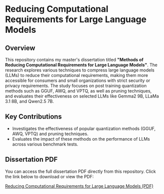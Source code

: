 # Reducing Computational Requirements for Large Language Models

## Overview

This repository contains my master's dissertation titled **"Methods of Reducing Computational Requirements for Large Language Models"**. The research explores various techniques to compress large language models (LLMs) to reduce their computational requirements, making them more accessible for consumers and small organizations with strict security or privacy requirements. The study focuses on post training quantization methods such as GGUF, AWQ, and VPTQ, as well as pruning techniques, and evaluates their effectiveness on selected LLMs like Gemma2 9B, LLaMa 3.1 8B, and Qwen2.5 7B.

## Key Contributions

- Investigates the effectiveness of popular quantization methods (GGUF, AWQ, VPTQ) and pruning techniques.
- Evaluates the impact of these methods on the performance of LLMs across various benchmark tests.

## Dissertation PDF

You can access the full dissertation PDF directly from this repository. Click the link below to download or view the PDF:

[Reducing Computational Requirements for Large Language Models (PDF)]([https://github.com/NillPointer/disertation-msc/blob/main/Reducing_Computational_Requirements_for_Large_Language_Models__Full_.pdf](https://github.com/NillPointer/disertation-msc/blob/master/Reducing_Computational_Requirements_for_Large_Language_Models__Full_.pdf))

